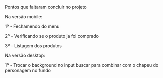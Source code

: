 Pontos que faltaram concluir  no projeto

Na versão mobile:

1º - Fechamendo do menu 

2º - Verificando se o produto ja foi comprado

3º - Listagem dos produtos 

Na versão desktop:

1º - Trocar o background no input buscar para combinar com o chapeu do personagem no fundo 
